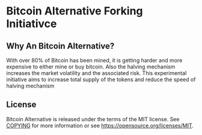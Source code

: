 Bitcoin Alternative Forking Initiativce
=====================================


Why An Bitcoin Alternative?
----------------

With over 80% of Bitcoin has been mined, it is getting harder and more expensive to either mine or buy bitcoin.
Also the halving mechanism increases the market volatility and the associated risk.
This experimental initiative aims to increase total supply of the tokens and reduce the speed of halving mechanism


License
-------

Bitcoin Alternative is released under the terms of the MIT license. See [COPYING](COPYING) for more
information or see https://opensource.org/licenses/MIT.
